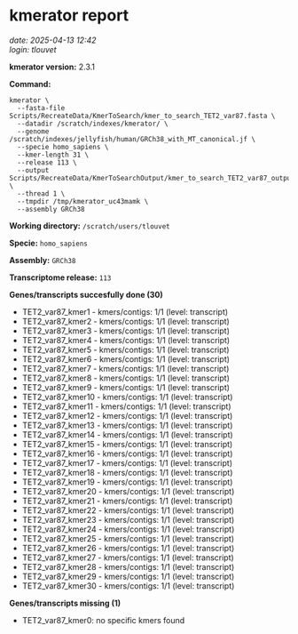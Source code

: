 # kmerator report
*date: 2025-04-13 12:42*  
*login: tlouvet*

**kmerator version:** 2.3.1

**Command:**

```
kmerator \
  --fasta-file Scripts/RecreateData/KmerToSearch/kmer_to_search_TET2_var87.fasta \
  --datadir /scratch/indexes/kmerator/ \
  --genome /scratch/indexes/jellyfish/human/GRCh38_with_MT_canonical.jf \
  --specie homo_sapiens \
  --kmer-length 31 \
  --release 113 \
  --output Scripts/RecreateData/KmerToSearchOutput/kmer_to_search_TET2_var87_output \
  --thread 1 \
  --tmpdir /tmp/kmerator_uc43mamk \
  --assembly GRCh38
```

**Working directory:** `/scratch/users/tlouvet`

**Specie:** `homo_sapiens`

**Assembly:** `GRCh38`

**Transcriptome release:** `113`

**Genes/transcripts succesfully done (30)**

- TET2_var87_kmer1 - kmers/contigs: 1/1 (level: transcript)
- TET2_var87_kmer2 - kmers/contigs: 1/1 (level: transcript)
- TET2_var87_kmer3 - kmers/contigs: 1/1 (level: transcript)
- TET2_var87_kmer4 - kmers/contigs: 1/1 (level: transcript)
- TET2_var87_kmer5 - kmers/contigs: 1/1 (level: transcript)
- TET2_var87_kmer6 - kmers/contigs: 1/1 (level: transcript)
- TET2_var87_kmer7 - kmers/contigs: 1/1 (level: transcript)
- TET2_var87_kmer8 - kmers/contigs: 1/1 (level: transcript)
- TET2_var87_kmer9 - kmers/contigs: 1/1 (level: transcript)
- TET2_var87_kmer10 - kmers/contigs: 1/1 (level: transcript)
- TET2_var87_kmer11 - kmers/contigs: 1/1 (level: transcript)
- TET2_var87_kmer12 - kmers/contigs: 1/1 (level: transcript)
- TET2_var87_kmer13 - kmers/contigs: 1/1 (level: transcript)
- TET2_var87_kmer14 - kmers/contigs: 1/1 (level: transcript)
- TET2_var87_kmer15 - kmers/contigs: 1/1 (level: transcript)
- TET2_var87_kmer16 - kmers/contigs: 1/1 (level: transcript)
- TET2_var87_kmer17 - kmers/contigs: 1/1 (level: transcript)
- TET2_var87_kmer18 - kmers/contigs: 1/1 (level: transcript)
- TET2_var87_kmer19 - kmers/contigs: 1/1 (level: transcript)
- TET2_var87_kmer20 - kmers/contigs: 1/1 (level: transcript)
- TET2_var87_kmer21 - kmers/contigs: 1/1 (level: transcript)
- TET2_var87_kmer22 - kmers/contigs: 1/1 (level: transcript)
- TET2_var87_kmer23 - kmers/contigs: 1/1 (level: transcript)
- TET2_var87_kmer24 - kmers/contigs: 1/1 (level: transcript)
- TET2_var87_kmer25 - kmers/contigs: 1/1 (level: transcript)
- TET2_var87_kmer26 - kmers/contigs: 1/1 (level: transcript)
- TET2_var87_kmer27 - kmers/contigs: 1/1 (level: transcript)
- TET2_var87_kmer28 - kmers/contigs: 1/1 (level: transcript)
- TET2_var87_kmer29 - kmers/contigs: 1/1 (level: transcript)
- TET2_var87_kmer30 - kmers/contigs: 1/1 (level: transcript)


**Genes/transcripts missing (1)**

- TET2_var87_kmer0: no specific kmers found
